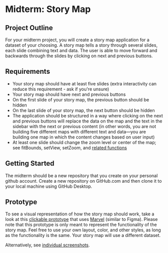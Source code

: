 # Midterm: Story Map

## Project Outline

For your midterm project, you will create a story map application for a dataset
of your choosing. A story map tells a story through several slides, each slide
combining text and data. The user is able to move forward and backwards through
the slides by clicking on next and previous buttons.

## Requirements

- Your story map should have at least five slides (extra interactivity
  can reduce this requirement - ask if you're unsure)
- Your story map should have next and previous buttons
- On the first slide of your story map, the previous button should be hidden
- On the last slide of your story map, the next button should be hidden
- The application should be structured in a way where clicking on the next and
previous buttons will replace the data on the map and the text in the sidebar
with the next or previous content (in other words, you are not building five
different maps with different text and data—you are building one map in which
the content changes based on user input)
- At least one slide should change the zoom level or center of the map; see
fitBounds, setView, setZoom, and [related functions](http://leafletjs.com/reference.html#map-set-methods)

## Getting Started

The midterm should be a new repository that you create on your personal github
account. Create a new repository on GitHub.com and then clone it to your local
machine using GitHub Desktop.

## Prototype

To see a visual representation of how the story map should work, take a look
at this [clickable prototype](https://marvelapp.com/bf2c9h) that uses [Marvel](http://marvelapp.com)
(similar to Figma). Please note that this prototype is only meant
to represent the functionality of the story map. Feel free to use your own
layout, color, and other styles, as long as the functionality is the same.
Your story map will use a different dataset.

Alternatively, see [individual screenshots](/images/).
